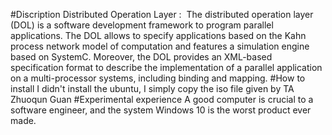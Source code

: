 #Discription
Distributed Operation Layer : 
The distributed operation layer (DOL) is a software development framework to program parallel applications. The DOL allows to specify applications based on the Kahn process network model of computation and features a simulation engine based on SystemC. Moreover, the DOL provides an XML-based specification format to describe the implementation of a parallel application on a multi-processor systems, including binding and mapping.
#How to install
I didn't install the ubuntu, I simply copy the iso file given by TA Zhuoqun Guan
#Experimental experience
A good computer is crucial to a software engineer, and the system Windows 10 is the worst product ever made.
